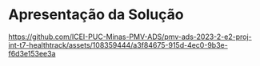 # Apresentação da Solução



https://github.com/ICEI-PUC-Minas-PMV-ADS/pmv-ads-2023-2-e2-proj-int-t7-healthtrack/assets/108359444/a3f84675-915d-4ec0-9b3e-f6d3e153ee3a

